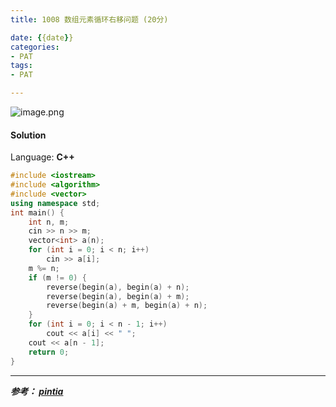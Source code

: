 ```yaml
---
title: 1008 数组元素循环右移问题 (20分)

date: {{date}}
categories:
- PAT
tags:
- PAT

---
```

![image.png](https://i.loli.net/2020/05/23/hGoY1m2txUHL76s.png)

#### Solution

Language: **C++**

```C++
#include <iostream>
#include <algorithm>
#include <vector>
using namespace std;
int main() {
    int n, m;
    cin >> n >> m;
    vector<int> a(n);
    for (int i = 0; i < n; i++)
        cin >> a[i];
    m %= n;
    if (m != 0) {
        reverse(begin(a), begin(a) + n);
        reverse(begin(a), begin(a) + m);
        reverse(begin(a) + m, begin(a) + n);
    }
    for (int i = 0; i < n - 1; i++)
        cout << a[i] << " ";
    cout << a[n - 1];
    return 0;
}
```
---
***参考：
[pintia](https://pintia.cn/problem-sets/994805260223102976/problems/994805316250615808)***

